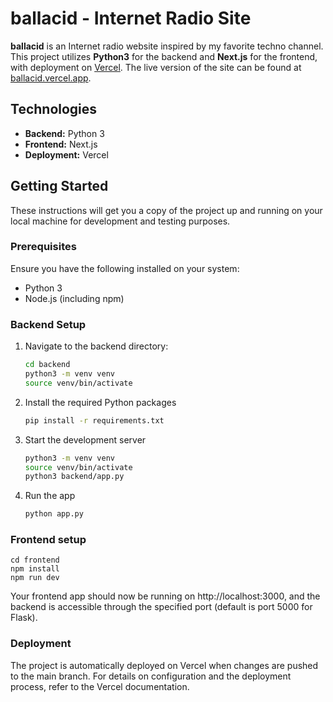 
# ballacid - Internet Radio Site

**ballacid** is an Internet radio website inspired by my favorite techno channel. This project utilizes **Python3** for the backend and **Next.js** for the frontend, with deployment on [Vercel](https://vercel.com). The live version of the site can be found at [ballacid.vercel.app](https://ballacid.vercel.app).

## Technologies

- **Backend:** Python 3
- **Frontend:** Next.js
- **Deployment:** Vercel

## Getting Started

These instructions will get you a copy of the project up and running on your local machine for development and testing purposes.

### Prerequisites

Ensure you have the following installed on your system:
- Python 3
- Node.js (including npm)

### Backend Setup

1. Navigate to the backend directory:
   ```bash
   cd backend
   python3 -m venv venv
   source venv/bin/activate   
3. Install the required Python packages
   ```bash
   pip install -r requirements.txt   
4. Start the development server
    ```bash
    python3 -m venv venv
    source venv/bin/activate
    python3 backend/app.py    
5. Run the app
   ```bash
   python app.py
   
### Frontend setup

    cd frontend
    npm install
    npm run dev


Your frontend app should now be running on http://localhost:3000, and the backend is accessible through the specified port (default is port 5000 for Flask).

### Deployment

The project is automatically deployed on Vercel when changes are pushed to the main branch. For details on configuration and the deployment process, refer to the Vercel documentation.
